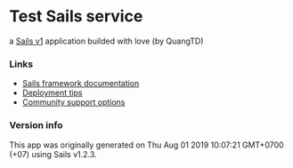 # Test Sails service

a [Sails v1](https://sailsjs.com) application builded with love (by QuangTD)

### Links

+ [Sails framework documentation](https://sailsjs.com/get-started)
+ [Deployment tips](https://sailsjs.com/documentation/concepts/deployment)
+ [Community support options](https://sailsjs.com/support)


### Version info

This app was originally generated on Thu Aug 01 2019 10:07:21 GMT+0700 (+07) using Sails v1.2.3.

<!-- Internally, Sails used [`sails-generate@1.16.13`](https://github.com/balderdashy/sails-generate/tree/v1.16.13/lib/core-generators/new). -->



<!--
Note:  Generators are usually run using the globally-installed `sails` CLI (command-line interface).  This CLI version is _environment-specific_ rather than app-specific, thus over time, as a project's dependencies are upgraded or the project is worked on by different developers on different computers using different versions of Node.js, the Sails dependency in its package.json file may differ from the globally-installed Sails CLI release it was originally generated with.  (Be sure to always check out the relevant [upgrading guides](https://sailsjs.com/upgrading) before upgrading the version of Sails used by your app.  If you're stuck, [get help here](https://sailsjs.com/support).)
-->

